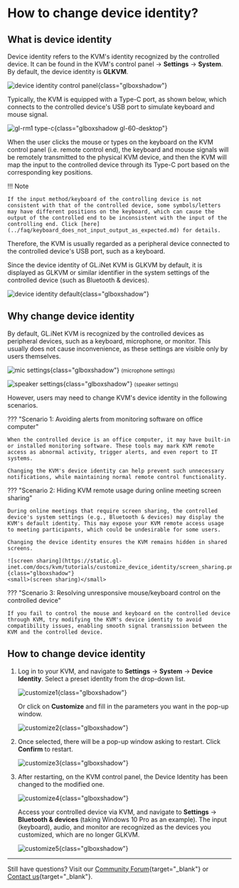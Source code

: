 # How to change device identity?

## What is device identity

Device identity refers to the KVM's identity recognized by the controlled device. It can be found in the KVM's control panel -> **Settings** -> **System**. By default, the device identity is **GLKVM**.

![device identity control panel](https://static.gl-inet.com/docs/kvm/tutorials/customize_device_identity/device_identity.png){class="glboxshadow"}

Typically, the KVM is equipped with a Type-C port, as shown below, which connects to the controlled device's USB port to simulate keyboard and mouse signal. 

![gl-rm1 type-c](https://static.gl-inet.com/docs/kvm/tutorials/customize_device_identity/gl-rm1-type-c.png){class="glboxshadow gl-60-desktop"}

When the user clicks the mouse or types on the keyboard on the KVM control panel (i.e. remote control end), the keyboard and mouse signals will be remotely transmitted to the physical KVM device, and then the KVM will map the input to the controlled device through its Type-C port based on the corresponding key positions. 

!!! Note

    If the input method/keyboard of the controlling device is not consistent with that of the controlled device, some symbols/letters may have different positions on the keyboard, which can cause the output of the controlled end to be inconsistent with the input of the controlling end. Click [here](../faq/keyboard_does_not_input_output_as_expected.md) for details.

Therefore, the KVM is usually regarded as a peripheral device connected to the controlled device's USB port, such as a keyboard. 

Since the device identity of GL.iNet KVM is GLKVM by default, it is displayed as GLKVM or similar identifier in the system settings of the controlled device (such as Bluetooth & devices).

![device identity default](https://static.gl-inet.com/docs/kvm/tutorials/customize_device_identity/identity_default.png){class="glboxshadow"}

## Why change device identity

By default, GL.iNet KVM is recognized by the controlled devices as peripheral devices, such as a keyboard, microphone, or monitor. This usually does not cause inconvenience, as these settings are visible only by users themselves.

![mic settings](https://static.gl-inet.com/docs/kvm/tutorials/customize_device_identity/mic.png){class="glboxshadow"}
<small>(microphone settings)</small>

![speaker settings](https://static.gl-inet.com/docs/kvm/tutorials/customize_device_identity/speaker.png){class="glboxshadow"}
<small>(speaker settings)</small>

However, users may need to change KVM's device identity in the following scenarios.

??? "Scenario 1: Avoiding alerts from monitoring software on office computer"

    When the controlled device is an office computer, it may have built-in or installed monitoring software. These tools may mark KVM remote access as abnormal activity, trigger alerts, and even report to IT systems. 
    
    Changing the KVM's device identity can help prevent such unnecessary notifications, while maintaining normal remote control functionality.

??? "Scenario 2: Hiding KVM remote usage during online meeting screen sharing"

    During online meetings that require screen sharing, the controlled device's system settings (e.g., Bluetooth & devices) may display the KVM's default identity. This may expose your KVM remote access usage to meeting participants, which could be undesirable for some users. 

    Changing the device identity ensures the KVM remains hidden in shared screens.

    ![screen sharing](https://static.gl-inet.com/docs/kvm/tutorials/customize_device_identity/screen_sharing.png){class="glboxshadow"}
    <small>(screen sharing)</small>

??? "Scenario 3: Resolving unresponsive mouse/keyboard control on the controlled device"

    If you fail to control the mouse and keyboard on the controlled device through KVM, try modifying the KVM's device identity to avoid compatibility issues, enabling smooth signal transmission between the KVM and the controlled device.

## How to change device identity

1. Log in to your KVM, and navigate to **Settings** -> **System** -> **Device Identity**. Select a preset identity from the drop-down list.

    ![customize1](https://static.gl-inet.com/docs/kvm/tutorials/customize_device_identity/customize1.jpg){class="glboxshadow"}

    Or click on **Customize** and fill in the parameters you want in the pop-up window.

    ![customize2](https://static.gl-inet.com/docs/kvm/tutorials/customize_device_identity/customize2.jpg){class="glboxshadow"}

2. Once selected, there will be a pop-up window asking to restart. Click **Confirm** to restart.

    ![customize3](https://static.gl-inet.com/docs/kvm/tutorials/customize_device_identity/customize3.png){class="glboxshadow"}

3. After restarting, on the KVM control panel, the Device Identity has been changed to the modified one.

    ![customize4](https://static.gl-inet.com/docs/kvm/tutorials/customize_device_identity/customize4.jpg){class="glboxshadow"}

    Access your controlled device via KVM, and navigate to **Settings** -> **Bluetooth & devices** (taking Windows 10 Pro as an example). The input (keyboard), audio, and monitor are recognized as the devices you customized, which are no longer GLKVM. 

    ![customize5](https://static.gl-inet.com/docs/kvm/tutorials/customize_device_identity/identity_modified.png){class="glboxshadow"}

---

Still have questions? Visit our [Community Forum](https://forum.gl-inet.com){target="_blank"} or [Contact us](https://www.gl-inet.com/contacts/){target="_blank"}.
